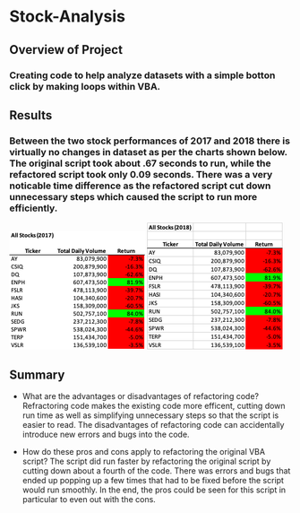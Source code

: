 # Stock-Analysis

## Overview of Project

### Creating code to help analyze datasets with a simple botton click by making loops within VBA. 

## Results

### Between the two stock performances of 2017 and 2018 there is virtually no changes in dataset as per the charts shown below. The original script took about .67 seconds to run, while the refactored script took only 0.09 seconds. There was a very noticable time difference as the refactored script cut down unnecessary steps which caused the script to run more efficiently. 
![VBA Challenges 2017](https://github.com/jackienhuhan/Stock-Analysis/blob/main/Resources/VBA%20Challenge%202017.png)
![VBA Challenges 2018](https://github.com/jackienhuhan/Stock-Analysis/blob/main/Resources/VBA%20Challenge%202018.png)


## Summary

- What are the advantages or disadvantages of refactoring code?
Refractoring code makes the existing code more efficent, cutting down run time as well as simplifying unnecessary steps so that the script is easier to read. The disadvantages of refactoring code can accidentally introduce new errors and bugs into the code.

- How do these pros and cons apply to refactoring the original VBA script?
The script did run faster by refactoring the original script by cutting down about a fourth of the code. There was errors and bugs that ended up popping up a few times that had to be fixed before the script would run smoothly. In the end, the pros could be seen for this script in particular to even out with the cons.
